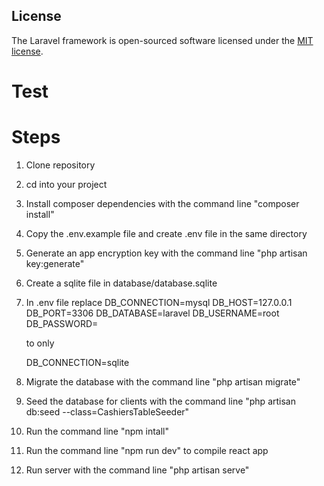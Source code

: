 ## License

The Laravel framework is open-sourced software licensed under the [MIT license](https://opensource.org/licenses/MIT).

# Test

# Steps

1. Clone repository
2. cd into your project
3. Install composer dependencies with the command line "composer install"
4. Copy the .env.example file and create .env file in the same directory
5. Generate an app encryption key with the command line "php artisan key:generate"
6. Create a sqlite file in database/database.sqlite
7. In .env file replace
   DB_CONNECTION=mysql
   DB_HOST=127.0.0.1
   DB_PORT=3306
   DB_DATABASE=laravel
   DB_USERNAME=root
   DB_PASSWORD=

    to only

    DB_CONNECTION=sqlite

8. Migrate the database with the command line "php artisan migrate"
9. Seed the database for clients with the command line "php artisan db:seed --class=CashiersTableSeeder"
10. Run the command line "npm intall"
11. Run the command line "npm run dev" to compile react app
12. Run server with the command line "php artisan serve"
